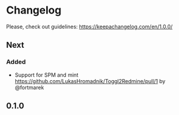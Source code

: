 # Changelog

Please, check out guidelines: https://keepachangelog.com/en/1.0.0/

## Next

### Added

- Support for SPM and mint https://github.com/LukasHromadnik/Toggl2Redmine/pull/1 by @fortmarek

## 0.1.0